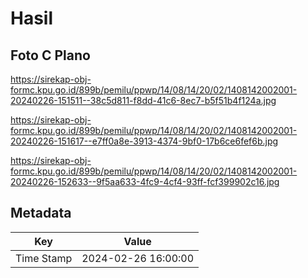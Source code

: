 # Hasil

## Foto C Plano

https://sirekap-obj-formc.kpu.go.id/899b/pemilu/ppwp/14/08/14/20/02/1408142002001-20240226-151511--38c5d811-f8dd-41c6-8ec7-b5f51b4f124a.jpg

https://sirekap-obj-formc.kpu.go.id/899b/pemilu/ppwp/14/08/14/20/02/1408142002001-20240226-151617--e7ff0a8e-3913-4374-9bf0-17b6ce6fef6b.jpg

https://sirekap-obj-formc.kpu.go.id/899b/pemilu/ppwp/14/08/14/20/02/1408142002001-20240226-152633--9f5aa633-4fc9-4cf4-93ff-fcf399902c16.jpg


## Metadata

| Key        | Value               |
| ---------- | ------------------- |
| Time Stamp | 2024-02-26 16:00:00 |



